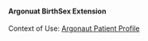 #### Argonuat BirthSex Extension



Context of Use: [Argonaut Patient Profile](structuredefinition-argo-patient.html)
